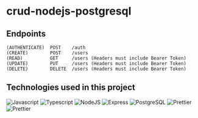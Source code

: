 # crud-nodejs-postgresql

## Endpoints

    (AUTHENTICATE)  POST    /auth
    (CREATE)        POST    /users
    (READ)          GET     /users (Headers must include Bearer Token)
    (UPDATE)        PUT     /users (Headers must include Bearer Token)
    (DELETE)        DELETE  /users (Headers must include Bearer Token)

<!-- (UPDATE)    PUT     /users/:super_id -->

## Technologies used in this project

![Javascript](https://img.shields.io/badge/JavaScript-F7DF1E?style=for-the-badge&logo=javascript&logoColor=black)
![Typescript](https://img.shields.io/badge/TypeScript-007ACC?style=for-the-badge&logo=typescript&logoColor=white)
![NodeJS](https://img.shields.io/badge/Nodejs-43853D?style=for-the-badge&logo=node.js&logoColor=white)
![Express](https://img.shields.io/badge/Express.js-000000?style=for-the-badge&logo=express&logoColor=white)
![PostgreSQL](https://img.shields.io/badge/PostgreSQL-316192?style=for-the-badge&logo=postgresql&logoColor=white)
![Prettier](https://img.shields.io/badge/Prettier-f7b93e?style=for-the-badge&logo=prettier&logoColor=black)
![Prettier](https://img.shields.io/badge/ts--node-3178c6?style=for-the-badge&logo=ts-node&logoColor=white)
